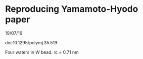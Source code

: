 # Reproducing Yamamoto-Hyodo paper
19/07/16

doi:10.1295/polymj.35.519

Four waters in W bead.
rc = 0.71 nm
